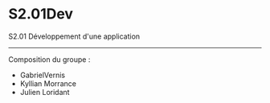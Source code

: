 # S2.01Dev
S2.01 Développement d'une application 

--------------------------------------
Composition du groupe :
- GabrielVernis
- Kyllian Morrance
- Julien Loridant
